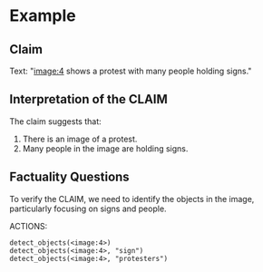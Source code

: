 # Example

## Claim
Text: "<image:4> shows a protest with many people holding signs."

## Interpretation of the CLAIM
The claim suggests that:
1. There is an image of a protest.
2. Many people in the image are holding signs.

## Factuality Questions
To verify the CLAIM, we need to identify the objects in the image, particularly focusing on signs and people.

ACTIONS:
```
detect_objects(<image:4>)
detect_objects(<image:4>, "sign")
detect_objects(<image:4>, "protesters")
```